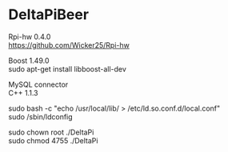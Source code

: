 DeltaPiBeer
===========

Rpi-hw 0.4.0<br>
https://github.com/Wicker25/Rpi-hw

Boost 1.49.0<br> 
sudo apt-get install libboost-all-dev

MySQL connector<br>
C++ 1.1.3

sudo bash -c "echo /usr/local/lib/ > /etc/ld.so.conf.d/local.conf"<br>
sudo /sbin/ldconfig

sudo chown root ./DeltaPi <br>
sudo chmod 4755 ./DeltaPi
